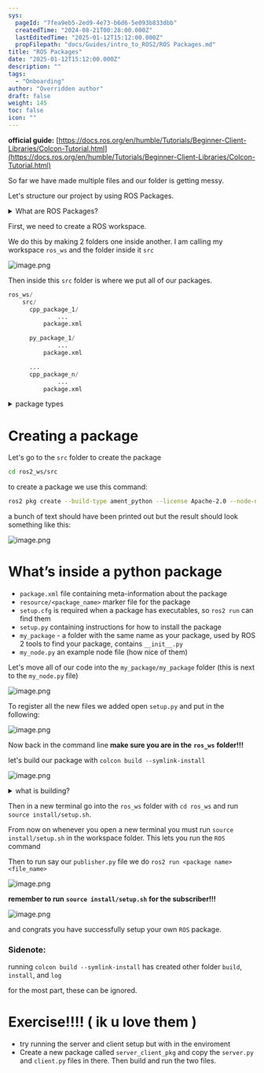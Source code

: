 ```yaml
---
sys:
  pageId: "7fea9eb5-2ed9-4e73-b6d6-5e093b833dbb"
  createdTime: "2024-08-21T00:28:00.000Z"
  lastEditedTime: "2025-01-12T15:12:00.000Z"
  propFilepath: "docs/Guides/intro_to_ROS2/ROS Packages.md"
title: "ROS Packages"
date: "2025-01-12T15:12:00.000Z"
description: ""
tags:
  - "Onboarding"
author: "Overridden author"
draft: false
weight: 145
toc: false
icon: ""
---
```


**official guide:** [https://docs.ros.org/en/humble/Tutorials/Beginner-Client-Libraries/Colcon-Tutorial.html](https://docs.ros.org/en/humble/Tutorials/Beginner-Client-Libraries/Colcon-Tutorial.html)

So far we have made multiple files and our folder is getting messy.

Let's structure our project by using ROS Packages.

<details>

<summary>What are ROS Packages?</summary>

ROS Packages are, as the name implies, packages of code that are highly sharable between ROS developers.

They consist of a folder, `package.xml` file, and source code

```python
      cpp_package_1/
		      ... imagine much code files here ..
          package.xml
```

</details>

First, we need to create a ROS workspace.

We do this by making 2 folders one inside another. I am calling my workspace `ros_ws` and the folder inside it `src`

![image.png](https://prod-files-secure.s3.us-west-2.amazonaws.com/d518164a-d88e-44d1-a4ee-3adb3bd8bce0/70706947-fd18-4537-a67b-e12946812d31/image.png?X-Amz-Algorithm=AWS4-HMAC-SHA256&X-Amz-Content-Sha256=UNSIGNED-PAYLOAD&X-Amz-Credential=ASIAZI2LB466QG4WV6UR%2F20250226%2Fus-west-2%2Fs3%2Faws4_request&X-Amz-Date=20250226T150851Z&X-Amz-Expires=3600&X-Amz-Security-Token=IQoJb3JpZ2luX2VjECQaCXVzLXdlc3QtMiJIMEYCIQDzgokrcc%2Fe6IL7NENVucKTNP5vJj%2FtaQ9GiA8fYOR6pwIhAJkfh6xwVP57J7JFGOJfXLUfGc5xwa%2F5oEsBKBi695o%2FKv8DCF0QABoMNjM3NDIzMTgzODA1Igx%2BKIV3EG%2BLNlDzWYAq3APzB4FeQvic6C%2Bi5T0NkXtOccTAtd51p56Xo6GGRv0tnGN16QYqMxUCoSpEZhvKwLk7MtSXS2CbA%2Fw76fnU07%2FSUYyxA7xR01jBAS6Erukbpku6AGv0k69rD0QqGdkmkfAP9t53hgg%2BTafxQV9C8icu43f7YLw2smxW3qVTunOrV8caa6ByX8%2FXJ4D5mlEEOqUpA%2FGP1pTuEUaDu1nP%2Fr3eTXMFc0ac3enlpd1FZM0Qkh16%2B0Q6BV9Ygepvvq0eVOyKBVADasJNLZrQpApQVTnBZ5VdktdZcPDdjtWFW3blU9eo5WGrtCC%2F%2FnNdptHv%2FmINPJmgun19XTxNZAZUI0N1i6NpMGmTYuA1sWM3q46%2F6YL%2BDP2ATyjzeT%2BmwOhyMxdFVZqOlixOz%2FCAYvwgmMGCWyaoVtliORUSKQrcnL1LB4nm12C1Qiqrs4UJ%2F26GjmMlhb4VPHF4hVHhnKdPHx6IjoC6hmyjK9jjsakrwzItNMDE%2FzYvfr%2BWvrVRva7j58MHtcEWKp3r0aYKV8ZhvvKvQHT6mF49bKo6KJxSRto%2FH8Rq1dpI7LGPCdn8XghAjKVhWJeduybSfm%2FEtkO8CEfqkV94JIVDZALIcVWCxrTJsjRX%2BprUGw1pkf5vGjDbiPy9BjqkAYcRH3qKFjVke%2FMy3GrTnT4AymGoJWWA9%2B1qNm%2FTe0B9Ei9C5SaggUxGmmNldzYjWozI5fkut6rxxI0a2e17r71YceDrV8llIsfATr11wY0Z0fktlOerAyuLgzSBctRAgQBwvZyrX6j0olhndE6ocila2YwSTE13BQNNOn4PSxwlG1tsg7s2M9xBEJMd3dqZJWEoe2eBqylwnx908agD2xsMmzS5&X-Amz-Signature=1cc1733f59c3db1bc256dc69385e40093a6c20c79225d25150d71d08f98b7978&X-Amz-SignedHeaders=host&x-id=GetObject)

Then inside this `src` folder is where we put all of our packages.

```python
ros_ws/
    src/
      cpp_package_1/
		      ...
          package.xml

      py_package_1/
		      ...
          package.xml

      ...
      cpp_package_n/
		      ...
          package.xml

```

<details>

<summary>package types</summary>

packages can be either `C++` or python.

the intern file structure is different for each but for this guide we will stick to creating python packages

</details>

# Creating a package

Let's go to the `src` folder to create the package

```bash
cd ros2_ws/src
```

to create a package we use this command:

```bash
ros2 pkg create --build-type ament_python --license Apache-2.0 --node-name my_node my_package
```

a bunch of text should have been printed out but the result should look something like this:

![image.png](https://prod-files-secure.s3.us-west-2.amazonaws.com/d518164a-d88e-44d1-a4ee-3adb3bd8bce0/e6cf1e3f-8512-4a3e-b131-079f800bf3e8/image.png?X-Amz-Algorithm=AWS4-HMAC-SHA256&X-Amz-Content-Sha256=UNSIGNED-PAYLOAD&X-Amz-Credential=ASIAZI2LB466QG4WV6UR%2F20250226%2Fus-west-2%2Fs3%2Faws4_request&X-Amz-Date=20250226T150851Z&X-Amz-Expires=3600&X-Amz-Security-Token=IQoJb3JpZ2luX2VjECQaCXVzLXdlc3QtMiJIMEYCIQDzgokrcc%2Fe6IL7NENVucKTNP5vJj%2FtaQ9GiA8fYOR6pwIhAJkfh6xwVP57J7JFGOJfXLUfGc5xwa%2F5oEsBKBi695o%2FKv8DCF0QABoMNjM3NDIzMTgzODA1Igx%2BKIV3EG%2BLNlDzWYAq3APzB4FeQvic6C%2Bi5T0NkXtOccTAtd51p56Xo6GGRv0tnGN16QYqMxUCoSpEZhvKwLk7MtSXS2CbA%2Fw76fnU07%2FSUYyxA7xR01jBAS6Erukbpku6AGv0k69rD0QqGdkmkfAP9t53hgg%2BTafxQV9C8icu43f7YLw2smxW3qVTunOrV8caa6ByX8%2FXJ4D5mlEEOqUpA%2FGP1pTuEUaDu1nP%2Fr3eTXMFc0ac3enlpd1FZM0Qkh16%2B0Q6BV9Ygepvvq0eVOyKBVADasJNLZrQpApQVTnBZ5VdktdZcPDdjtWFW3blU9eo5WGrtCC%2F%2FnNdptHv%2FmINPJmgun19XTxNZAZUI0N1i6NpMGmTYuA1sWM3q46%2F6YL%2BDP2ATyjzeT%2BmwOhyMxdFVZqOlixOz%2FCAYvwgmMGCWyaoVtliORUSKQrcnL1LB4nm12C1Qiqrs4UJ%2F26GjmMlhb4VPHF4hVHhnKdPHx6IjoC6hmyjK9jjsakrwzItNMDE%2FzYvfr%2BWvrVRva7j58MHtcEWKp3r0aYKV8ZhvvKvQHT6mF49bKo6KJxSRto%2FH8Rq1dpI7LGPCdn8XghAjKVhWJeduybSfm%2FEtkO8CEfqkV94JIVDZALIcVWCxrTJsjRX%2BprUGw1pkf5vGjDbiPy9BjqkAYcRH3qKFjVke%2FMy3GrTnT4AymGoJWWA9%2B1qNm%2FTe0B9Ei9C5SaggUxGmmNldzYjWozI5fkut6rxxI0a2e17r71YceDrV8llIsfATr11wY0Z0fktlOerAyuLgzSBctRAgQBwvZyrX6j0olhndE6ocila2YwSTE13BQNNOn4PSxwlG1tsg7s2M9xBEJMd3dqZJWEoe2eBqylwnx908agD2xsMmzS5&X-Amz-Signature=e1e5c5240672ec4d011b97c3dfc3582aac205943ab794230464336721ee88d8e&X-Amz-SignedHeaders=host&x-id=GetObject)

# What’s inside a python package

- `package.xml` file containing meta-information about the package
- `resource/<package_name>` marker file for the package
- `setup.cfg` is required when a package has executables, so `ros2 run` can find them
- `setup.py` containing instructions for how to install the package
- `my_package` - a folder with the same name as your package, used by ROS 2 tools to find your package, contains `__init__.py`
- `my_node.py` an example node file (how nice of them)

Let's move all of our code into the `my_package/my_package` folder (this is next to the `my_node.py` file)

![image.png](https://prod-files-secure.s3.us-west-2.amazonaws.com/d518164a-d88e-44d1-a4ee-3adb3bd8bce0/9ce58f11-0da9-4d3e-b86d-506a9685d378/image.png?X-Amz-Algorithm=AWS4-HMAC-SHA256&X-Amz-Content-Sha256=UNSIGNED-PAYLOAD&X-Amz-Credential=ASIAZI2LB466QG4WV6UR%2F20250226%2Fus-west-2%2Fs3%2Faws4_request&X-Amz-Date=20250226T150851Z&X-Amz-Expires=3600&X-Amz-Security-Token=IQoJb3JpZ2luX2VjECQaCXVzLXdlc3QtMiJIMEYCIQDzgokrcc%2Fe6IL7NENVucKTNP5vJj%2FtaQ9GiA8fYOR6pwIhAJkfh6xwVP57J7JFGOJfXLUfGc5xwa%2F5oEsBKBi695o%2FKv8DCF0QABoMNjM3NDIzMTgzODA1Igx%2BKIV3EG%2BLNlDzWYAq3APzB4FeQvic6C%2Bi5T0NkXtOccTAtd51p56Xo6GGRv0tnGN16QYqMxUCoSpEZhvKwLk7MtSXS2CbA%2Fw76fnU07%2FSUYyxA7xR01jBAS6Erukbpku6AGv0k69rD0QqGdkmkfAP9t53hgg%2BTafxQV9C8icu43f7YLw2smxW3qVTunOrV8caa6ByX8%2FXJ4D5mlEEOqUpA%2FGP1pTuEUaDu1nP%2Fr3eTXMFc0ac3enlpd1FZM0Qkh16%2B0Q6BV9Ygepvvq0eVOyKBVADasJNLZrQpApQVTnBZ5VdktdZcPDdjtWFW3blU9eo5WGrtCC%2F%2FnNdptHv%2FmINPJmgun19XTxNZAZUI0N1i6NpMGmTYuA1sWM3q46%2F6YL%2BDP2ATyjzeT%2BmwOhyMxdFVZqOlixOz%2FCAYvwgmMGCWyaoVtliORUSKQrcnL1LB4nm12C1Qiqrs4UJ%2F26GjmMlhb4VPHF4hVHhnKdPHx6IjoC6hmyjK9jjsakrwzItNMDE%2FzYvfr%2BWvrVRva7j58MHtcEWKp3r0aYKV8ZhvvKvQHT6mF49bKo6KJxSRto%2FH8Rq1dpI7LGPCdn8XghAjKVhWJeduybSfm%2FEtkO8CEfqkV94JIVDZALIcVWCxrTJsjRX%2BprUGw1pkf5vGjDbiPy9BjqkAYcRH3qKFjVke%2FMy3GrTnT4AymGoJWWA9%2B1qNm%2FTe0B9Ei9C5SaggUxGmmNldzYjWozI5fkut6rxxI0a2e17r71YceDrV8llIsfATr11wY0Z0fktlOerAyuLgzSBctRAgQBwvZyrX6j0olhndE6ocila2YwSTE13BQNNOn4PSxwlG1tsg7s2M9xBEJMd3dqZJWEoe2eBqylwnx908agD2xsMmzS5&X-Amz-Signature=466a231441a1f4149cbbad68bc1afedf3574ae7052191bb671bd3abe8420a802&X-Amz-SignedHeaders=host&x-id=GetObject)

To register all the new files we added open `setup.py` and put in the following:

![image.png](https://prod-files-secure.s3.us-west-2.amazonaws.com/d518164a-d88e-44d1-a4ee-3adb3bd8bce0/1cd7c262-4cae-4496-9d75-c178537d24a2/image.png?X-Amz-Algorithm=AWS4-HMAC-SHA256&X-Amz-Content-Sha256=UNSIGNED-PAYLOAD&X-Amz-Credential=ASIAZI2LB466QG4WV6UR%2F20250226%2Fus-west-2%2Fs3%2Faws4_request&X-Amz-Date=20250226T150851Z&X-Amz-Expires=3600&X-Amz-Security-Token=IQoJb3JpZ2luX2VjECQaCXVzLXdlc3QtMiJIMEYCIQDzgokrcc%2Fe6IL7NENVucKTNP5vJj%2FtaQ9GiA8fYOR6pwIhAJkfh6xwVP57J7JFGOJfXLUfGc5xwa%2F5oEsBKBi695o%2FKv8DCF0QABoMNjM3NDIzMTgzODA1Igx%2BKIV3EG%2BLNlDzWYAq3APzB4FeQvic6C%2Bi5T0NkXtOccTAtd51p56Xo6GGRv0tnGN16QYqMxUCoSpEZhvKwLk7MtSXS2CbA%2Fw76fnU07%2FSUYyxA7xR01jBAS6Erukbpku6AGv0k69rD0QqGdkmkfAP9t53hgg%2BTafxQV9C8icu43f7YLw2smxW3qVTunOrV8caa6ByX8%2FXJ4D5mlEEOqUpA%2FGP1pTuEUaDu1nP%2Fr3eTXMFc0ac3enlpd1FZM0Qkh16%2B0Q6BV9Ygepvvq0eVOyKBVADasJNLZrQpApQVTnBZ5VdktdZcPDdjtWFW3blU9eo5WGrtCC%2F%2FnNdptHv%2FmINPJmgun19XTxNZAZUI0N1i6NpMGmTYuA1sWM3q46%2F6YL%2BDP2ATyjzeT%2BmwOhyMxdFVZqOlixOz%2FCAYvwgmMGCWyaoVtliORUSKQrcnL1LB4nm12C1Qiqrs4UJ%2F26GjmMlhb4VPHF4hVHhnKdPHx6IjoC6hmyjK9jjsakrwzItNMDE%2FzYvfr%2BWvrVRva7j58MHtcEWKp3r0aYKV8ZhvvKvQHT6mF49bKo6KJxSRto%2FH8Rq1dpI7LGPCdn8XghAjKVhWJeduybSfm%2FEtkO8CEfqkV94JIVDZALIcVWCxrTJsjRX%2BprUGw1pkf5vGjDbiPy9BjqkAYcRH3qKFjVke%2FMy3GrTnT4AymGoJWWA9%2B1qNm%2FTe0B9Ei9C5SaggUxGmmNldzYjWozI5fkut6rxxI0a2e17r71YceDrV8llIsfATr11wY0Z0fktlOerAyuLgzSBctRAgQBwvZyrX6j0olhndE6ocila2YwSTE13BQNNOn4PSxwlG1tsg7s2M9xBEJMd3dqZJWEoe2eBqylwnx908agD2xsMmzS5&X-Amz-Signature=465e93f6cf9c40413ff744dc2b513421f383d3ea65d905c6f700131806cbb453&X-Amz-SignedHeaders=host&x-id=GetObject)

Now back in the command line **make sure you are in the** **`ros_ws`** **folder!!!**

let's build our package with `colcon build --symlink-install`

![image.png](https://prod-files-secure.s3.us-west-2.amazonaws.com/d518164a-d88e-44d1-a4ee-3adb3bd8bce0/2f2a0d27-b173-48fd-b189-5f5c0ce65619/image.png?X-Amz-Algorithm=AWS4-HMAC-SHA256&X-Amz-Content-Sha256=UNSIGNED-PAYLOAD&X-Amz-Credential=ASIAZI2LB466QG4WV6UR%2F20250226%2Fus-west-2%2Fs3%2Faws4_request&X-Amz-Date=20250226T150851Z&X-Amz-Expires=3600&X-Amz-Security-Token=IQoJb3JpZ2luX2VjECQaCXVzLXdlc3QtMiJIMEYCIQDzgokrcc%2Fe6IL7NENVucKTNP5vJj%2FtaQ9GiA8fYOR6pwIhAJkfh6xwVP57J7JFGOJfXLUfGc5xwa%2F5oEsBKBi695o%2FKv8DCF0QABoMNjM3NDIzMTgzODA1Igx%2BKIV3EG%2BLNlDzWYAq3APzB4FeQvic6C%2Bi5T0NkXtOccTAtd51p56Xo6GGRv0tnGN16QYqMxUCoSpEZhvKwLk7MtSXS2CbA%2Fw76fnU07%2FSUYyxA7xR01jBAS6Erukbpku6AGv0k69rD0QqGdkmkfAP9t53hgg%2BTafxQV9C8icu43f7YLw2smxW3qVTunOrV8caa6ByX8%2FXJ4D5mlEEOqUpA%2FGP1pTuEUaDu1nP%2Fr3eTXMFc0ac3enlpd1FZM0Qkh16%2B0Q6BV9Ygepvvq0eVOyKBVADasJNLZrQpApQVTnBZ5VdktdZcPDdjtWFW3blU9eo5WGrtCC%2F%2FnNdptHv%2FmINPJmgun19XTxNZAZUI0N1i6NpMGmTYuA1sWM3q46%2F6YL%2BDP2ATyjzeT%2BmwOhyMxdFVZqOlixOz%2FCAYvwgmMGCWyaoVtliORUSKQrcnL1LB4nm12C1Qiqrs4UJ%2F26GjmMlhb4VPHF4hVHhnKdPHx6IjoC6hmyjK9jjsakrwzItNMDE%2FzYvfr%2BWvrVRva7j58MHtcEWKp3r0aYKV8ZhvvKvQHT6mF49bKo6KJxSRto%2FH8Rq1dpI7LGPCdn8XghAjKVhWJeduybSfm%2FEtkO8CEfqkV94JIVDZALIcVWCxrTJsjRX%2BprUGw1pkf5vGjDbiPy9BjqkAYcRH3qKFjVke%2FMy3GrTnT4AymGoJWWA9%2B1qNm%2FTe0B9Ei9C5SaggUxGmmNldzYjWozI5fkut6rxxI0a2e17r71YceDrV8llIsfATr11wY0Z0fktlOerAyuLgzSBctRAgQBwvZyrX6j0olhndE6ocila2YwSTE13BQNNOn4PSxwlG1tsg7s2M9xBEJMd3dqZJWEoe2eBqylwnx908agD2xsMmzS5&X-Amz-Signature=71d4f38c7386788813dadd9ae32c6d605c682091185f8e379eef3610d3e668e0&X-Amz-SignedHeaders=host&x-id=GetObject)

<details>

<summary>what is building?</summary>

if you are a CS major at Rose-Hulman you will learn the answer to this in CSSE132

but TLDR; is it combines all the code files into one program that can be run easily 

</details>

Then in a new terminal go into the `ros_ws` folder with `cd ros_ws` and run `source install/setup.sh`. 

From now on whenever you open a new terminal you must run `source install/setup.sh` in the workspace folder. This lets you run the `ROS` command

Then to run say our `publisher.py` file we do `ros2 run <package name> <file_name>`

![image.png](https://prod-files-secure.s3.us-west-2.amazonaws.com/d518164a-d88e-44d1-a4ee-3adb3bd8bce0/4f4b1219-3a44-4632-aa0a-ce3471699f59/image.png?X-Amz-Algorithm=AWS4-HMAC-SHA256&X-Amz-Content-Sha256=UNSIGNED-PAYLOAD&X-Amz-Credential=ASIAZI2LB466QG4WV6UR%2F20250226%2Fus-west-2%2Fs3%2Faws4_request&X-Amz-Date=20250226T150851Z&X-Amz-Expires=3600&X-Amz-Security-Token=IQoJb3JpZ2luX2VjECQaCXVzLXdlc3QtMiJIMEYCIQDzgokrcc%2Fe6IL7NENVucKTNP5vJj%2FtaQ9GiA8fYOR6pwIhAJkfh6xwVP57J7JFGOJfXLUfGc5xwa%2F5oEsBKBi695o%2FKv8DCF0QABoMNjM3NDIzMTgzODA1Igx%2BKIV3EG%2BLNlDzWYAq3APzB4FeQvic6C%2Bi5T0NkXtOccTAtd51p56Xo6GGRv0tnGN16QYqMxUCoSpEZhvKwLk7MtSXS2CbA%2Fw76fnU07%2FSUYyxA7xR01jBAS6Erukbpku6AGv0k69rD0QqGdkmkfAP9t53hgg%2BTafxQV9C8icu43f7YLw2smxW3qVTunOrV8caa6ByX8%2FXJ4D5mlEEOqUpA%2FGP1pTuEUaDu1nP%2Fr3eTXMFc0ac3enlpd1FZM0Qkh16%2B0Q6BV9Ygepvvq0eVOyKBVADasJNLZrQpApQVTnBZ5VdktdZcPDdjtWFW3blU9eo5WGrtCC%2F%2FnNdptHv%2FmINPJmgun19XTxNZAZUI0N1i6NpMGmTYuA1sWM3q46%2F6YL%2BDP2ATyjzeT%2BmwOhyMxdFVZqOlixOz%2FCAYvwgmMGCWyaoVtliORUSKQrcnL1LB4nm12C1Qiqrs4UJ%2F26GjmMlhb4VPHF4hVHhnKdPHx6IjoC6hmyjK9jjsakrwzItNMDE%2FzYvfr%2BWvrVRva7j58MHtcEWKp3r0aYKV8ZhvvKvQHT6mF49bKo6KJxSRto%2FH8Rq1dpI7LGPCdn8XghAjKVhWJeduybSfm%2FEtkO8CEfqkV94JIVDZALIcVWCxrTJsjRX%2BprUGw1pkf5vGjDbiPy9BjqkAYcRH3qKFjVke%2FMy3GrTnT4AymGoJWWA9%2B1qNm%2FTe0B9Ei9C5SaggUxGmmNldzYjWozI5fkut6rxxI0a2e17r71YceDrV8llIsfATr11wY0Z0fktlOerAyuLgzSBctRAgQBwvZyrX6j0olhndE6ocila2YwSTE13BQNNOn4PSxwlG1tsg7s2M9xBEJMd3dqZJWEoe2eBqylwnx908agD2xsMmzS5&X-Amz-Signature=a66737bc712ee43d5e755b7fa5284b6ec9143ac6fa5644bfe50fd9159c1a1d53&X-Amz-SignedHeaders=host&x-id=GetObject)

**remember to run** **`source install/setup.sh`** **for the subscriber!!!**

![image.png](https://prod-files-secure.s3.us-west-2.amazonaws.com/d518164a-d88e-44d1-a4ee-3adb3bd8bce0/02121119-dad4-49ec-8356-c956108b4243/image.png?X-Amz-Algorithm=AWS4-HMAC-SHA256&X-Amz-Content-Sha256=UNSIGNED-PAYLOAD&X-Amz-Credential=ASIAZI2LB466QG4WV6UR%2F20250226%2Fus-west-2%2Fs3%2Faws4_request&X-Amz-Date=20250226T150851Z&X-Amz-Expires=3600&X-Amz-Security-Token=IQoJb3JpZ2luX2VjECQaCXVzLXdlc3QtMiJIMEYCIQDzgokrcc%2Fe6IL7NENVucKTNP5vJj%2FtaQ9GiA8fYOR6pwIhAJkfh6xwVP57J7JFGOJfXLUfGc5xwa%2F5oEsBKBi695o%2FKv8DCF0QABoMNjM3NDIzMTgzODA1Igx%2BKIV3EG%2BLNlDzWYAq3APzB4FeQvic6C%2Bi5T0NkXtOccTAtd51p56Xo6GGRv0tnGN16QYqMxUCoSpEZhvKwLk7MtSXS2CbA%2Fw76fnU07%2FSUYyxA7xR01jBAS6Erukbpku6AGv0k69rD0QqGdkmkfAP9t53hgg%2BTafxQV9C8icu43f7YLw2smxW3qVTunOrV8caa6ByX8%2FXJ4D5mlEEOqUpA%2FGP1pTuEUaDu1nP%2Fr3eTXMFc0ac3enlpd1FZM0Qkh16%2B0Q6BV9Ygepvvq0eVOyKBVADasJNLZrQpApQVTnBZ5VdktdZcPDdjtWFW3blU9eo5WGrtCC%2F%2FnNdptHv%2FmINPJmgun19XTxNZAZUI0N1i6NpMGmTYuA1sWM3q46%2F6YL%2BDP2ATyjzeT%2BmwOhyMxdFVZqOlixOz%2FCAYvwgmMGCWyaoVtliORUSKQrcnL1LB4nm12C1Qiqrs4UJ%2F26GjmMlhb4VPHF4hVHhnKdPHx6IjoC6hmyjK9jjsakrwzItNMDE%2FzYvfr%2BWvrVRva7j58MHtcEWKp3r0aYKV8ZhvvKvQHT6mF49bKo6KJxSRto%2FH8Rq1dpI7LGPCdn8XghAjKVhWJeduybSfm%2FEtkO8CEfqkV94JIVDZALIcVWCxrTJsjRX%2BprUGw1pkf5vGjDbiPy9BjqkAYcRH3qKFjVke%2FMy3GrTnT4AymGoJWWA9%2B1qNm%2FTe0B9Ei9C5SaggUxGmmNldzYjWozI5fkut6rxxI0a2e17r71YceDrV8llIsfATr11wY0Z0fktlOerAyuLgzSBctRAgQBwvZyrX6j0olhndE6ocila2YwSTE13BQNNOn4PSxwlG1tsg7s2M9xBEJMd3dqZJWEoe2eBqylwnx908agD2xsMmzS5&X-Amz-Signature=7f75924ad7f445818dc6e76e9bc9b702e0e4332ec500933461d92cd10df87cf1&X-Amz-SignedHeaders=host&x-id=GetObject)

and congrats you have successfully setup your own `ROS` package.

### Sidenote:

running `colcon build --symlink-install` has created other folder `build`, `install`, and `log`

for the most part, these can be ignored.

# Exercise!!!! ( ik u love them )

- try running the server and client setup but with in the enviroment
- Create a new package called `server_client_pkg` and copy the `server.py` and `client.py` files in there. Then build and run the two files.

